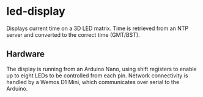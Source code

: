 # led-display

Displays current time on a 3D LED matrix. Time is retrieved from an NTP server and converted to the correct time (GMT/BST).

## Hardware

The display is running from an Arduino Nano, using shift registers to enable up to eight LEDs to be controlled from each pin. 
Network connectivity is handled by a Wemos D1 Mini, which communicates over serial to the Arduino.
